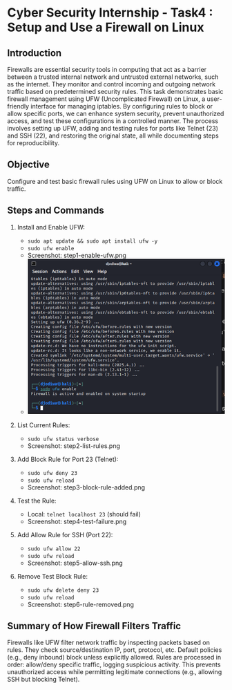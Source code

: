 # Cyber Security Internship - Task4 : Setup and Use a Firewall on Linux

## Introduction
Firewalls are essential security tools in computing that act as a barrier between a trusted internal network and untrusted external networks, such as the internet. They monitor and control incoming and outgoing network traffic based on predetermined security rules. This task demonstrates basic firewall management using UFW (Uncomplicated Firewall) on Linux, a user-friendly interface for managing iptables. By configuring rules to block or allow specific ports, we can enhance system security, prevent unauthorized access, and test these configurations in a controlled manner. The process involves setting up UFW, adding and testing rules for ports like Telnet (23) and SSH (22), and restoring the original state, all while documenting steps for reproducibility.

## Objective
Configure and test basic firewall rules using UFW on Linux to allow or block traffic.

## Steps and Commands

1. Install and Enable UFW:
   - `sudo apt update && sudo apt install ufw -y`
   - `sudo ufw enable`
   - Screenshot: step1-enable-ufw.png
   - ![My Image](resource/step1-enable-ufw.png)
2. List Current Rules:
   - `sudo ufw status verbose`
   - Screenshot: step2-list-rules.png

3. Add Block Rule for Port 23 (Telnet):
   - `sudo ufw deny 23`
   - `sudo ufw reload`
   - Screenshot: step3-block-rule-added.png

4. Test the Rule:
   - Local: `telnet localhost 23` (should fail)
   - Screenshot: step4-test-failure.png

5. Add Allow Rule for SSH (Port 22):
   - `sudo ufw allow 22`
   - `sudo ufw reload`
   - Screenshot: step5-allow-ssh.png

6. Remove Test Block Rule:
   - `sudo ufw delete deny 23`
   - `sudo ufw reload`
   - Screenshot: step6-rule-removed.png

## Summary of How Firewall Filters Traffic
Firewalls like UFW filter network traffic by inspecting packets based on rules. They check source/destination IP, port, protocol, etc. Default policies (e.g., deny inbound) block unless explicitly allowed. Rules are processed in order: allow/deny specific traffic, logging suspicious activity. This prevents unauthorized access while permitting legitimate connections (e.g., allowing SSH but blocking Telnet).
